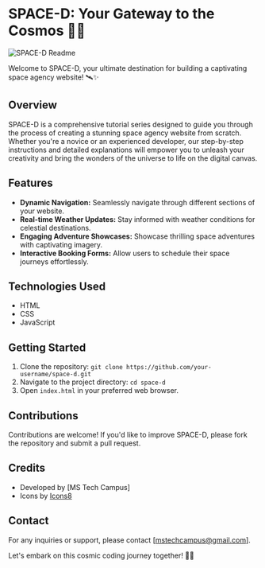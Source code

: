 # SPACE-D: Your Gateway to the Cosmos 🌌🚀

![SPACE-D Readme](https://github.com/mstechcampus/space-d/assets/105310360/255480e9-655b-4a7e-81a3-68cfbd40d145)


Welcome to SPACE-D, your ultimate destination for building a captivating space agency website! 🛰️✨

## Overview
SPACE-D is a comprehensive tutorial series designed to guide you through the process of creating a stunning space agency website from scratch. Whether you're a novice or an experienced developer, our step-by-step instructions and detailed explanations will empower you to unleash your creativity and bring the wonders of the universe to life on the digital canvas.

## Features
- **Dynamic Navigation:** Seamlessly navigate through different sections of your website.
- **Real-time Weather Updates:** Stay informed with weather conditions for celestial destinations.
- **Engaging Adventure Showcases:** Showcase thrilling space adventures with captivating imagery.
- **Interactive Booking Forms:** Allow users to schedule their space journeys effortlessly.

## Technologies Used
- HTML
- CSS
- JavaScript

## Getting Started
1. Clone the repository: `git clone https://github.com/your-username/space-d.git`
2. Navigate to the project directory: `cd space-d`
3. Open `index.html` in your preferred web browser.

## Contributions
Contributions are welcome! If you'd like to improve SPACE-D, please fork the repository and submit a pull request.

## Credits
- Developed by [MS Tech Campus]
- Icons by [Icons8](https://icons8.com)

## Contact
For any inquiries or support, please contact [mstechcampus@gmail.com].

Let's embark on this cosmic coding journey together! 🚀✨
